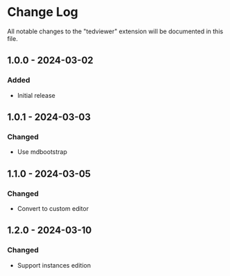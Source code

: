 # Change Log

All notable changes to the "tedviewer" extension will be documented in this file.

## 1.0.0 - 2024-03-02

### Added

- Initial release

## 1.0.1 - 2024-03-03

### Changed

- Use mdbootstrap

## 1.1.0 - 2024-03-05

### Changed

- Convert to custom editor

## 1.2.0 - 2024-03-10

### Changed

- Support instances edition
